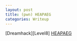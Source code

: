 ```yaml
---
layout: post
title: (pwn) HEAPAEG
categories: Writeup
---
```


[Dreamhack][Level8]
[HEAPAEG](https://bugeun1007.tistory.com/82)